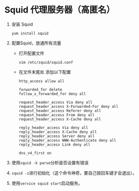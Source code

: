 # Squid 代理服务器（高匿名）

1. 安装 Squid

   ```shell
   yum install squid
   ```

   

2. 配置Squid，放通所有流量

   + 打开配置文件

     ```shell
     vim /etc/squid/squid.conf
     ```

   + 在文件末尾处 添加以下配置

     ```SHELL
     http_access allow all
     
     forwarded_for delete
     follow_x_forwarded_for deny all
     
     request_header_access Via deny all
     request_header_access X-Forwarded-For deny all
     request_header_access Referer deny all
     request_header_access From deny all
     request_header_access X-Cache deny all
     
     reply_header_access Via deny all
     reply_header_access X-Cache deny all
     reply_header_access Server deny all
     reply_header_access WWW-Authenticate deny all
     reply_header_access Link deny all
     
     dns_v4_first on
     ```

     

3. 使用`squid -k parse`分析是否设置有错误

4. `squid -z`进行初始化（这个命令神奇，要自己按回车键才会退出）。
5. 使用`service squid start`启动服务。